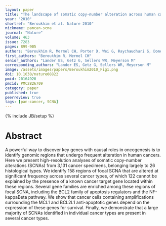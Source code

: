 ```yaml
---
layout: paper
title: "The landscape of somatic copy-number alteration across human cancers"
year: "2010"
shortref: "Beroukhim et al. Nature 2010"
nickname: pancan-scna
journal: "Nature"
volume: 463
issue: 7283
pages: 899-905
authors: "Beroukhim R, Mermel CH, Porter D, Wei G, Raychaudhuri S, Donovan J, Barretina J, Boehm JS, Dobson J, Urashima M, Mc Henry KT, Pinchback RM, Ligon AH, Cho YJ, Haery L, Greulich H, Reich M, Winckler W, Lawrence MS, Weir BA, Tanaka KE, Chiang DY, Bass AJ, Loo A, Hoffman C, Prensner J, Liefeld T, Gao Q, Yecies D, Signoretti S, Maher E, Kaye FJ, Sasaki H, Tepper JE, Fletcher JA, Tabernero J, Baselga J, Tsao MS, Demichelis F, Rubin MA, Janne PA, Daly MJ, Nucera C, Levine RL, Ebert BL, Gabriel S, Rustgi AK, Antonescu CR, Ladanyi M, Letai A, Garraway LA, Loda M, Beer DG, True LD, Okamoto A, Pomeroy SL, Singer S, Golub TR, Lander ES, Getz G, Sellers WR, Meyerson M"
first_authors: "Beroukhim R, Mermel CH"
senior_authors: "Lander ES, Getz G, Sellers WR, Meyerson M"
corresponding_authors: "Lander ES, Getz G, Sellers WR, Meyerson M"
image: /assets/images/papers/Beroukhim2010_Fig1.png
doi: 10.1038/nature08822
pmid: 20164920
pmcid: PMC2826709
category: paper
published: true
peerreview: true
tags: [pan-cancer, SCNA]
---
```

{% include JB/setup %}

# Abstract

A powerful way to discover key genes with causal roles in oncogenesis is to identify genomic regions that undergo frequent alteration in human cancers. Here we present high-resolution analyses of somatic copy-number alterations (SCNAs) from 3,131 cancer specimens, belonging largely to 26 histological types. We identify 158 regions of focal SCNA that are altered at significant frequency across several cancer types, of which 122 cannot be explained by the presence of a known cancer target gene located within these regions. Several gene families are enriched among these regions of focal SCNA, including the BCL2 family of apoptosis regulators and the NF-kappaBeta pathway. We show that cancer cells containing amplifications surrounding the MCL1 and BCL2L1 anti-apoptotic genes depend on the expression of these genes for survival. Finally, we demonstrate that a large majority of SCNAs identified in individual cancer types are present in several cancer types.







